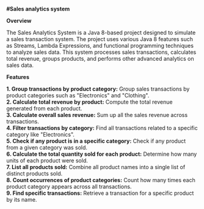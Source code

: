 **#Sales analytics system**

**Overview**

The Sales Analytics System is a Java 8-based project designed to simulate a sales transaction system. The project uses various Java 8 features such as Streams, Lambda Expressions, and functional programming techniques to analyze sales data. This system processes sales transactions, calculates total revenue, groups products, and performs other advanced analytics on sales data.

**Features**

**1. Group transactions by product category:** Group sales transactions by product categories such as "Electronics" and "Clothing".  
**2. Calculate total revenue by product:** Compute the total revenue generated from each product.  
**3. Calculate overall sales revenue:** Sum up all the sales revenue across transactions.  
**4. Filter transactions by category:** Find all transactions related to a specific category like "Electronics".  
**5. Check if any product is in a specific category:** Check if any product from a given category was sold.  
**6. Calculate the total quantity sold for each product:** Determine how many units of each product were sold.  
**7. List all products sold:** Combine all product names into a single list of distinct products sold.  
**8. Count occurrences of product categories:** Count how many times each product category appears across all transactions.  
**9. Find specific transactions:** Retrieve a transaction for a specific product by its name.
